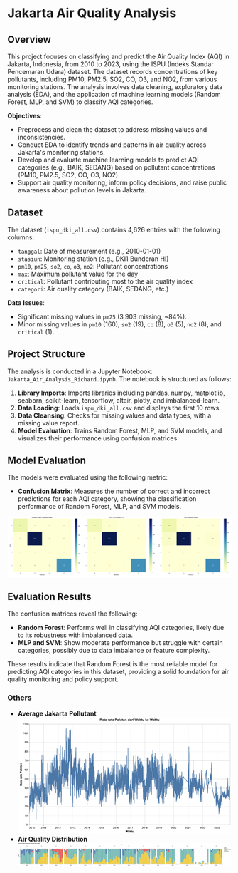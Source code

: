 # Jakarta Air Quality Analysis

## Overview
This project focuses on classifying and predict the Air Quality Index (AQI) in Jakarta, Indonesia, from 2010 to 2023, using the ISPU (Indeks Standar Pencemaran Udara) dataset. The dataset records concentrations of key pollutants, including PM10, PM2.5, SO2, CO, O3, and NO2, from various monitoring stations. The analysis involves data cleaning, exploratory data analysis (EDA), and the application of machine learning models (Random Forest, MLP, and SVM) to classify AQI categories.

**Objectives**:
- Preprocess and clean the dataset to address missing values and inconsistencies.
- Conduct EDA to identify trends and patterns in air quality across Jakarta's monitoring stations.
- Develop and evaluate machine learning models to predict AQI categories (e.g., BAIK, SEDANG) based on pollutant concentrations (PM10, PM2.5, SO2, CO, O3, NO2).
- Support air quality monitoring, inform policy decisions, and raise public awareness about pollution levels in Jakarta.

## Dataset
The dataset (`ispu_dki_all.csv`) contains 4,626 entries with the following columns:
- `tanggal`: Date of measurement (e.g., 2010-01-01)
- `stasiun`: Monitoring station (e.g., DKI1 Bunderan HI)
- `pm10`, `pm25`, `so2`, `co`, `o3`, `no2`: Pollutant concentrations
- `max`: Maximum pollutant value for the day
- `critical`: Pollutant contributing most to the air quality index
- `categori`: Air quality category (BAIK, SEDANG, etc.)

**Data Issues**:
- Significant missing values in `pm25` (3,903 missing, ~84%).
- Minor missing values in `pm10` (160), `so2` (19), `co` (8), `o3` (5), `no2` (8), and `critical` (1).

## Project Structure
The analysis is conducted in a Jupyter Notebook: `Jakarta_Air_Analysis_Richard.ipynb`. The notebook is structured as follows:
1. **Library Imports**: Imports libraries including pandas, numpy, matplotlib, seaborn, scikit-learn, tensorflow, altair, plotly, and imbalanced-learn.
2. **Data Loading**: Loads `ispu_dki_all.csv` and displays the first 10 rows.
3. **Data Cleansing**: Checks for missing values and data types, with a missing value report.
4. **Model Evaluation**: Trains Random Forest, MLP, and SVM models, and visualizes their performance using confusion matrices.

## Model Evaluation
The models were evaluated using the following metric:
- **Confusion Matrix**: Measures the number of correct and incorrect predictions for each AQI category, showing the classification performance of Random Forest, MLP, and SVM models.

![Confusion Matrices](https://github.com/angelalim88/Jakarta-Air-Quality-Index-Classification/blob/main/images/confusion_matrices.png)

## Evaluation Results
The confusion matrices reveal the following:
- **Random Forest**: Performs well in classifying AQI categories, likely due to its robustness with imbalanced data.
- **MLP and SVM**: Show moderate performance but struggle with certain categories, possibly due to data imbalance or feature complexity.

These results indicate that Random Forest is the most reliable model for predicting AQI categories in this dataset, providing a solid foundation for air quality monitoring and policy support.

### Others
- **Average Jakarta Pollutant**
![Average Jakarta Pollutant](https://github.com/angelalim88/Jakarta-Air-Quality-Index-Classification/blob/main/images/average_Jakarta_pollutant.png)
- **Air Quality Distribution**
![Air Quality Distribution](https://github.com/angelalim88/Jakarta-Air-Quality-Index-Classification/blob/main/images/air_quality_distribution.png)

